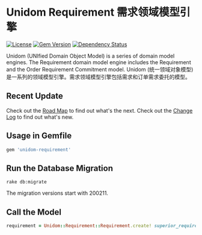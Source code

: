 # Unidom Requirement 需求领域模型引擎

[![License](https://img.shields.io/badge/license-MIT-green.svg)](http://opensource.org/licenses/MIT)
[![Gem Version](https://badge.fury.io/rb/unidom-requirement.svg)](https://badge.fury.io/rb/unidom-requirement)
[![Dependency Status](https://gemnasium.com/badges/github.com/topbitdu/unidom-requirement.svg)](https://gemnasium.com/github.com/topbitdu/unidom-requirement)

Unidom (UNIfied Domain Object Model) is a series of domain model engines. The Requirement domain model engine includes the Requirement and the Order Requirement Commitment model.
Unidom (统一领域对象模型)是一系列的领域模型引擎。需求领域模型引擎包括需求和订单需求委托的模型。



## Recent Update

Check out the [Road Map](ROADMAP.md) to find out what's the next.
Check out the [Change Log](CHANGELOG.md) to find out what's new.



## Usage in Gemfile

```ruby
gem 'unidom-requirement'
```



## Run the Database Migration

```shell
rake db:migrate
```
The migration versions start with 200211.



## Call the Model

```ruby
requirement = Unidom::Requirement::Requirement.create! superior_requirement: nil, requirer: person, facility: room, reason: reason, estimated_budget: 100, quantity: 10, required_on: Date.current
```
